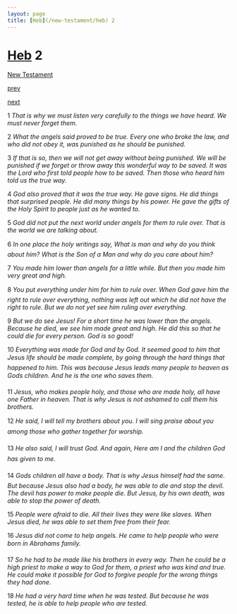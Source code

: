```yaml
---
layout: page
title: [Heb](/new-testament/heb) 2
---
```


# [Heb](/new-testament/heb) 2

[New Testament](/new-testament)


[prev](/new-testament/heb/heb-1.html)


[next](/new-testament/heb/heb-3.html)

1 _That is why we must listen very carefully to the things we have heard. We must never forget them._

2 _What the angels said proved to be true. Every one who broke the law, and who did not obey it, was punished as he should be punished._

3 _If that is so, then we will not get away without being punished. We will be punished if we forget or throw away this wonderful way to be saved. It was the Lord who first told people how to be saved. Then those who heard him told us the true way._

4 _God also proved that it was the true way. He gave signs. He did things that surprised people. He did many things by his power. He gave the gifts of the Holy Spirit to people just as he wanted to._

5 _God did not put the next world under angels for them to rule over. That is the world we are talking about._

6 _In one place the holy writings say, What is man and why do you think about him? What is the Son of a Man and why do you care about him?_

7 _You made him lower than angels for a little while. But then you made him very great and high._

8 _You put everything under him for him to rule over. When God gave him the right to rule over everything, nothing was left out which he did not have the right to rule. But we do not yet see him ruling over everything._

9 _But we do see Jesus! For a short time he was lower than the angels. Because he died, we see him made great and high. He did this so that he could die for every person. God is so good!_

10 _Everything was made for God and by God. It seemed good to him that Jesus life should be made complete, by going through the hard things that happened to him. This was because Jesus leads many people to heaven as Gods children. And he is the one who saves them._

11 _Jesus, who makes people holy, and those who are made holy, all have one Father in heaven. That is why Jesus is not ashamed to call them his brothers._

12 _He said, I will tell my brothers about you. I will sing praise about you among those who gather together for worship._

13 _He also said, I will trust God. And again, Here am I and the children God has given to me._

14 _Gods children all have a body. That is why Jesus himself had the same. But because Jesus also had a body, he was able to die and stop the devil. The devil has power to make people die. But Jesus, by his own death, was able to stop the power of death._

15 _People were afraid to die. All their lives they were like slaves. When Jesus died, he was able to set them free from their fear._

16 _Jesus did not come to help angels. He came to help people who were born in Abrahams family._

17 _So he had to be made like his brothers in every way. Then he could be a high priest to make a way to God for them, a priest who was kind and true. He could make it possible for God to forgive people for the wrong things they had done._

18 _He had a very hard time when he was tested. But because he was tested, he is able to help people who are tested._

